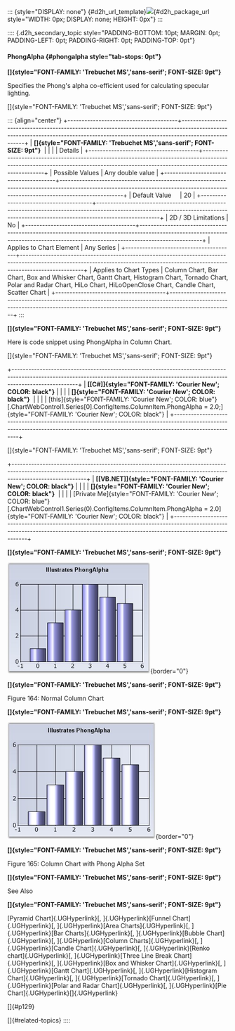 ::: {style="DISPLAY: none"}
[](ms-xhelp:///?Id=d2h_url_template){#d2h_url_template}![](!package_url!){#d2h_package_url style="WIDTH: 0px; DISPLAY: none; HEIGHT: 0px"}
:::

:::: {.d2h_secondary_topic style="PADDING-BOTTOM: 10pt; MARGIN: 0pt; PADDING-LEFT: 0pt; PADDING-RIGHT: 0pt; PADDING-TOP: 0pt"}
#### PhongAlpha {#phongalpha style="tab-stops: 0pt"}

**[]{style="FONT-FAMILY: 'Trebuchet MS','sans-serif'; FONT-SIZE: 9pt"}** 

Specifies the Phong\'s alpha co-efficient used for calculating specular lighting.

[]{style="FONT-FAMILY: 'Trebuchet MS','sans-serif'; FONT-SIZE: 9pt"} 

::: {align="center"}
+---------------------------------------+----------------------------------------------------------------------------------------------------------------------------------------------------------------------------------+
| **[]{style="FONT-FAMILY: 'Trebuchet MS','sans-serif'; FONT-SIZE: 9pt"}**                                                                                                                                                 |
|                                                                                                                                                                                                                          |
| Details                                                                                                                                                                                                                  |
+---------------------------------------+----------------------------------------------------------------------------------------------------------------------------------------------------------------------------------+
| Possible Values                       | Any double value                                                                                                                                                                 |
+---------------------------------------+----------------------------------------------------------------------------------------------------------------------------------------------------------------------------------+
| Default Value                         | 20                                                                                                                                                                               |
+---------------------------------------+----------------------------------------------------------------------------------------------------------------------------------------------------------------------------------+
| 2D / 3D Limitations                   | No                                                                                                                                                                               |
+---------------------------------------+----------------------------------------------------------------------------------------------------------------------------------------------------------------------------------+
| Applies to Chart Element              | Any Series                                                                                                                                                                       |
+---------------------------------------+----------------------------------------------------------------------------------------------------------------------------------------------------------------------------------+
| Applies to Chart Types                | Column Chart, Bar Chart, Box and Whisker Chart, Gantt Chart, Histogram Chart, Tornado Chart, Polar and Radar Chart, HiLo Chart, HiLoOpenClose Chart, Candle Chart, Scatter Chart |
+---------------------------------------+----------------------------------------------------------------------------------------------------------------------------------------------------------------------------------+
:::

**[]{style="FONT-FAMILY: 'Trebuchet MS','sans-serif'; FONT-SIZE: 9pt"}** 

Here is code snippet using PhongAlpha in Column Chart.

[]{style="FONT-FAMILY: 'Trebuchet MS','sans-serif'; FONT-SIZE: 9pt"} 

+-----------------------------------------------------------------------------------------------------------------------------------------------------------------------------------+
| **[\[C#\]]{style="FONT-FAMILY: 'Courier New'; COLOR: black"}**                                                                                                                    |
|                                                                                                                                                                                   |
| **[]{style="FONT-FAMILY: 'Courier New'; COLOR: black"}**                                                                                                                          |
|                                                                                                                                                                                   |
| [this]{style="FONT-FAMILY: 'Courier New'; COLOR: blue"}[.ChartWebControl1.Series\[0\].ConfigItems.ColumnItem.PhongAlpha = 2.0;]{style="FONT-FAMILY: 'Courier New'; COLOR: black"} |
+-----------------------------------------------------------------------------------------------------------------------------------------------------------------------------------+

[]{style="FONT-FAMILY: 'Trebuchet MS','sans-serif'; FONT-SIZE: 9pt"} 

+--------------------------------------------------------------------------------------------------------------------------------------------------------------------------------------+
| **[\[VB.NET\]]{style="FONT-FAMILY: 'Courier New'; COLOR: black"}**                                                                                                                   |
|                                                                                                                                                                                      |
| **[]{style="FONT-FAMILY: 'Courier New'; COLOR: black"}**                                                                                                                             |
|                                                                                                                                                                                      |
| [Private Me]{style="FONT-FAMILY: 'Courier New'; COLOR: blue"}[.ChartWebControl1.Series(0).ConfigItems.ColumnItem.PhongAlpha = 2.0]{style="FONT-FAMILY: 'Courier New'; COLOR: black"} |
+--------------------------------------------------------------------------------------------------------------------------------------------------------------------------------------+

**[]{style="FONT-FAMILY: 'Trebuchet MS','sans-serif'; FONT-SIZE: 9pt"}** 

![](ImagesExt/image64_169.jpg){border="0"}

**[]{style="FONT-FAMILY: 'Trebuchet MS','sans-serif'; FONT-SIZE: 9pt"}** 

Figure 164: Normal Column Chart

**[]{style="FONT-FAMILY: 'Trebuchet MS','sans-serif'; FONT-SIZE: 9pt"}** 

![](ImagesExt/image64_170.jpg){border="0"}

**[]{style="FONT-FAMILY: 'Trebuchet MS','sans-serif'; FONT-SIZE: 9pt"}** 

Figure 165: Column Chart with Phong Alpha Set

**[]{style="FONT-FAMILY: 'Trebuchet MS','sans-serif'; FONT-SIZE: 9pt"}** 

See Also

**[]{style="FONT-FAMILY: 'Trebuchet MS','sans-serif'; FONT-SIZE: 9pt"}** 

[Pyramid Chart]{.UGHyperlink}[, ]{.UGHyperlink}[Funnel Chart]{.UGHyperlink}[, ]{.UGHyperlink}[Area Charts]{.UGHyperlink}[, ]{.UGHyperlink}[Bar Charts]{.UGHyperlink}[, ]{.UGHyperlink}[Bubble Chart]{.UGHyperlink}[, ]{.UGHyperlink}[Column Charts]{.UGHyperlink}[, ]{.UGHyperlink}[Candle Chart]{.UGHyperlink}[, ]{.UGHyperlink}[Renko chart]{.UGHyperlink}[, ]{.UGHyperlink}[Three Line Break Chart]{.UGHyperlink}[, ]{.UGHyperlink}[Box and Whisker Chart]{.UGHyperlink}[, ]{.UGHyperlink}[Gantt Chart]{.UGHyperlink}[, ]{.UGHyperlink}[Histogram Chart]{.UGHyperlink}[, ]{.UGHyperlink}[Tornado Chart]{.UGHyperlink}[, ]{.UGHyperlink}[Polar and Radar Chart]{.UGHyperlink}[, ]{.UGHyperlink}[Pie Chart]{.UGHyperlink}[]{.UGHyperlink}

[]{#p129} 

[]{#related-topics}
::::

